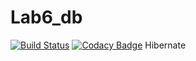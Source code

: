 # Lab6_db
[![Build Status](https://travis-ci.org/StudentLgotnik/Lab6_db.svg?branch=master)](https://travis-ci.org/StudentLgotnik/Lab6_db)
[![Codacy Badge](https://api.codacy.com/project/badge/Grade/e7c3656072674069814833864ed4ea78)](https://www.codacy.com/app/StudentLgotnik/Lab6_db?utm_source=github.com&amp;utm_medium=referral&amp;utm_content=StudentLgotnik/Lab6_db&amp;utm_campaign=Badge_Grade)
Hibernate
